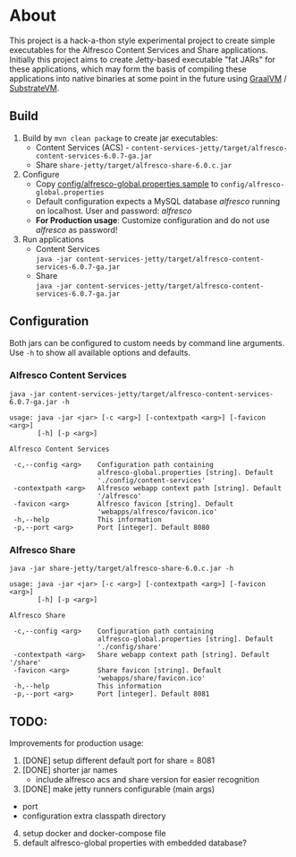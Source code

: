 # About
This project is a hack-a-thon style experimental project to create simple executables for the Alfresco Content Services and Share applications. Initially this project aims to create Jetty-based executable "fat JARs" for these applications, which may form the basis of compiling these applications into native binaries at some point in the future using [GraalVM](https://www.graalvm.org/) / [SubstrateVM](https://github.com/oracle/graal/tree/master/substratevm).

## Build

  1. Build by ```mvn clean package``` to create jar executables:
     - Content Services (ACS) - ```content-services-jetty/target/alfresco-content-services-6.0.7-ga.jar```
     - Share ```share-jetty/target/alfresco-share-6.0.c.jar```
  2. Configure
     - Copy [config/alfresco-global.properties.sample]() to ```config/alfresco-global.properties```
     - Default configuration expects a MySQL database *alfresco* running on localhost. User and password: *alfresco*
     - **For Production usage**: Customize configuration and do not use *alfresco* as password!
  3. Run applications
     - Content Services   
       ```java -jar content-services-jetty/target/alfresco-content-services-6.0.7-ga.jar```
     - Share   
       ```java -jar content-services-jetty/target/alfresco-content-services-6.0.7-ga.jar```


## Configuration
Both jars can be configured to custom needs by command line arguments. Use ```-h``` to show all available options and defaults.

### Alfresco Content Services
```java -jar content-services-jetty/target/alfresco-content-services-6.0.7-ga.jar -h```

```
usage: java -jar <jar> [-c <arg>] [-contextpath <arg>] [-favicon <arg>]
       [-h] [-p <arg>]

Alfresco Content Services

 -c,--config <arg>    Configuration path containing
                      alfresco-global.properties [string]. Default
                      './config/content-services'
 -contextpath <arg>   Alfresco webapp context path [string]. Default
                      '/alfresco'
 -favicon <arg>       Alfresco favicon [string]. Default
                      'webapps/alfresco/favicon.ico'
 -h,--help            This information
 -p,--port <arg>      Port [integer]. Default 8080
 ```

### Alfresco Share

```java -jar share-jetty/target/alfresco-share-6.0.c.jar -h```

```
usage: java -jar <jar> [-c <arg>] [-contextpath <arg>] [-favicon <arg>]
       [-h] [-p <arg>]

Alfresco Share

 -c,--config <arg>    Configuration path containing
                      alfresco-global.properties [string]. Default
                      './config/share'
 -contextpath <arg>   Share webapp context path [string]. Default '/share'
 -favicon <arg>       Share favicon [string]. Default
                      'webapps/share/favicon.ico'
 -h,--help            This information
 -p,--port <arg>      Port [integer]. Default 8081
 ```

## TODO:
Improvements for production usage:

1. [DONE] setup different default port for share = 8081
2. [DONE] shorter jar names
   - include alfresco acs and share version for easier recognition
3. [DONE] make jetty runners configurable (main args)
  - port
  - configuration extra classpath directory
4. setup docker and docker-compose file
5. default alfresco-global properties with embedded database?
